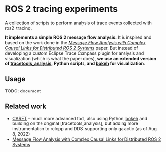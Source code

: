 # ROS 2 tracing experiments

A collection of scripts to perform analysis of trace events collected with [ros2_tracing].

**It implements a simple ROS 2 message flow analysis.** It is inspired and based on the work done
in the _[Message Flow Analysis with Complex Causal Links for Distributed ROS 2 Systems][ros2-message-flow-analysis]_
paper. But instead of developing a custom Eclipse Trace Compass plugin for analysis and visualization (which is what the
paper does), **we use an extended version of [tracetools_analysis][pokusew_tracetools_analysis], Python scripts,
and [bokeh] for visualization**.


## Usage

TODO: document


## Related work

* [CARET] – much more advanced tool, also using Python, [bokeh] and building on the original [tracetools_analysis], but
  adding more instrumentation to rclcpp and DDS, supporting only galactic (as of Aug 8, 2022)
* [Message Flow Analysis with Complex Causal Links for Distributed ROS 2 Systems][ros2-message-flow-analysis]


<!-- Links and References -->

[ros2_tracing]: https://github.com/ros2/ros2_tracing

[pokusew_tracetools_analysis]: https://github.com/pokusew/tracetools_analysis

[original_tracetools_analysis]: https://gitlab.com/ros-tracing/tracetools_analysis

[bokeh]: https://bokeh.org/

[ros2-message-flow-analysis]: https://github.com/christophebedard/ros2-message-flow-analysis

[CARET]: https://github.com/tier4/caret
